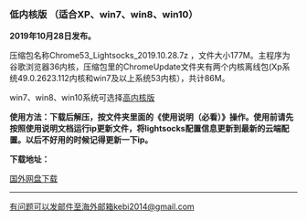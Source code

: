 ### 低内核版 （适合XP、win7、win8、win10）

**2019年10月28日发布。**

压缩包名称Chrome53_Lightsocks_2019.10.28.7z ，文件大小177M。主程序为谷歌浏览器36内核，压缩包里的ChromeUpdate文件夹有两个内核离线包(Xp系统49.0.2623.112内核和win7及以上系统53内核），共计86M。

win7、win8、win10系统可选择[高内核版](https://github.com/Alvin9999/new-pac/wiki/%E9%AB%98%E5%86%85%E6%A0%B8%E7%89%88)

**使用方法：下载后解压，按文件夹里面的《使用说明（必看）》操作。使用前请先按照使用说明文档运行ip更新文件，将lightsocks配置信息更新到最新的云端配置。以后不好用的时候记得更新一下ip。**

**下载地址：**

[国外网盘下载](http://108.61.224.82/1028/Chrome53_Lightsocks_2019.10.28.7z) 

***

有问题可以发邮件至海外邮箱kebi2014@gmail.com
